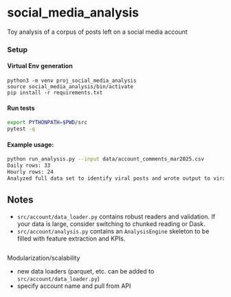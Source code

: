 # social_media_analysis
Toy analysis of a corpus of posts left on a social media account


### Setup

#### Virtual Env generation
```
python3 -m venv proj_social_media_analysis
source social_media_analysis/bin/activate
pip install -r requirements.txt
```

#### Run tests
```bash
export PYTHONPATH=$PWD/src
pytest -q
```


#### Example usage:
```bash
python run_analysis.py --input data/account_comments_mar2025.csv
Daily rows: 33
Hourly rows: 24
Analyzed full data set to identify viral posts and wrote output to viral_post_flags.csv
```

## Notes
- `src/account/data_loader.py` contains robust readers and validation. If your data is large, consider switching to chunked reading or Dask.
- `src/account/analysis.py` contains an `AnalysisEngine` skeleton to be filled with feature extraction and KPIs.
```
```

Modularization/scalability
- new data loaders (parquet, etc. can be added to `src/account/data_loader.py`)
- specify account name and pull from API
